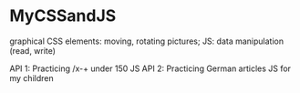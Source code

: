 # MyCSSandJS
graphical CSS elements: moving, rotating pictures;
JS: data manipulation (read, write)

API 1: Practicing /x-+ under 150  JS
API 2: Practicing German articles JS
for my children
